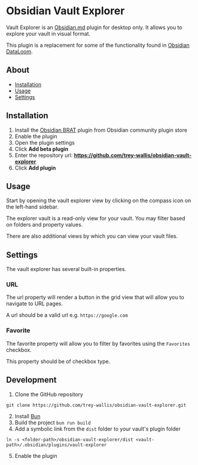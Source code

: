 # Obsidian Vault Explorer

Vault Explorer is an [Obsidian.md](https://obsidian.md) plugin for desktop only. It allows you to explore your vault in visual format.

This plugin is a replacement for some of the functionality found in [Obsidian DataLoom](https://github.com/trey-wallis/obsidian-dataloom).

## About

-   [Installation](#installation)
-   [Usage](#usage)
-   [Settings](#settings)

## Installation

1. Install the [Obsidian BRAT](https://github.com/TfTHacker/obsidian42-brat) plugin from Obsidian community plugin store
2. Enable the plugin
3. Open the plugin settings
4. Click **Add beta plugin**
5. Enter the repository url: **https://github.com/trey-wallis/obsidian-vault-explorer**
6. Click **Add plugin**

## Usage

Start by opening the vault explorer view by clicking on the compass icon on the left-hand sidebar.

The explorer vault is a read-only view for your vault. You may filter based on folders and property values.

There are also additional views by which you can view your vault files.

## Settings

The vault explorer has several built-in properties.

### URL

The url property will render a button in the grid view that will allow you to navigate to URL pages.

A url should be a valid url e.g. `https://google.com`

### Favorite

The favorite property will allow you to filter by favorites using the `Favorites` checkbox.

This property should be of checkbox type.

## Development

1. Clone the GitHub repository

```shell
git clone https://github.com/trey-wallis/obsidian-vault-explorer.git
```

2. Install [Bun](https://bun.sh)
3. Build the project `bun run build`
4. Add a symbolic link from the `dist` folder to your vault's plugin folder

```shell
ln -s <folder-path>/obsidian-vault-explorer/dist <vault-path>/.obsidian/plugins/vault-explorer
```

5. Enable the plugin
